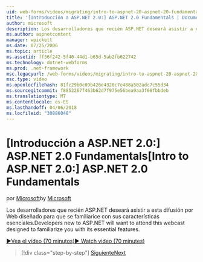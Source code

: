 ```yaml
---
uid: web-forms/videos/migrating/intro-to-aspnet-20-aspnet-20-fundamentals
title: '[Introducción a ASP.NET 2.0:] ASP.NET 2.0 Fundamentals | Documentos de Microsoft'
author: microsoft
description: Los desarrolladores que recién ASP.NET deseará asistir a esta difusión por Web diseñado para que se familiarice con sus características esenciales.
ms.author: aspnetcontent
manager: wpickett
ms.date: 07/25/2006
ms.topic: article
ms.assetid: ff36f242-5f40-44d1-b65d-5ab2fb622742
ms.technology: dotnet-webforms
ms.prod: .net-framework
msc.legacyurl: /web-forms/videos/migrating/intro-to-aspnet-20-aspnet-20-fundamentals
msc.type: video
ms.openlocfilehash: 81fc29b0c09b426e4320c7e488a502adc7c55d34
ms.sourcegitcommit: f8852267f463b62d7f975e56bea9aa3f68fbbdeb
ms.translationtype: MT
ms.contentlocale: es-ES
ms.lasthandoff: 04/06/2018
ms.locfileid: "30886048"
---
```

<a name="intro-to-aspnet-20-aspnet-20-fundamentals"></a><span data-ttu-id="09340-103">[Introducción a ASP.NET 2.0:] ASP.NET 2.0 Fundamentals</span><span class="sxs-lookup"><span data-stu-id="09340-103">[Intro to ASP.NET 2.0:] ASP.NET 2.0 Fundamentals</span></span>
====================
<span data-ttu-id="09340-104">por [Microsoft](https://github.com/microsoft)</span><span class="sxs-lookup"><span data-stu-id="09340-104">by [Microsoft](https://github.com/microsoft)</span></span>

<span data-ttu-id="09340-105">Los desarrolladores que recién ASP.NET deseará asistir a esta difusión por Web diseñado para que se familiarice con sus características esenciales.</span><span class="sxs-lookup"><span data-stu-id="09340-105">Developers new to ASP.NET will want to attend this webcast designed to familiarize you with its essential features.</span></span>

[<span data-ttu-id="09340-106">&#9654;Vea el vídeo (70 minutos)</span><span class="sxs-lookup"><span data-stu-id="09340-106">&#9654; Watch video (70 minutes)</span></span>](https://channel9.msdn.com/Blogs/ASP-NET-Site-Videos/intro-to-aspnet-20-aspnet-20-fundamentals)

> [!div class="step-by-step"]
> [<span data-ttu-id="09340-107">Siguiente</span><span class="sxs-lookup"><span data-stu-id="09340-107">Next</span></span>](intro-to-aspnet-20-user-interface-elements.md)
